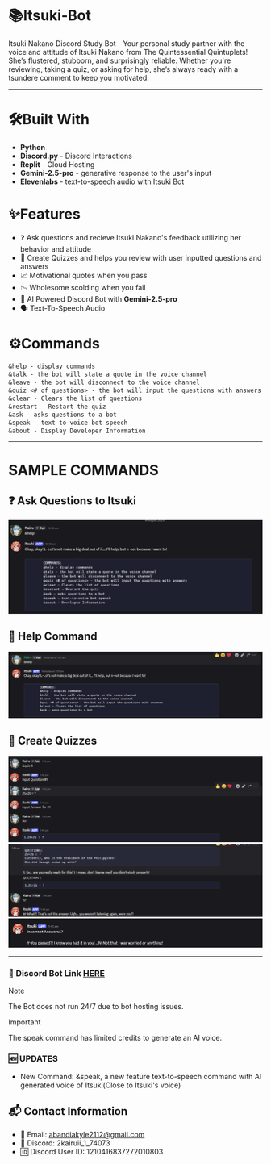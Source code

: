 # 📚Itsuki-Bot
Itsuki Nakano Discord Study Bot - Your personal study partner with the voice and attitude of Itsuki Nakano from The Quintessential Quintuplets! She’s flustered, stubborn, and surprisingly reliable. Whether you're reviewing, taking a quiz, or asking for help, she’s always ready with a tsundere comment to keep you motivated.

---
# 🛠️Built With
- **Python**
- **Discord.py** - Discord Interactions
- **Replit** - Cloud Hosting
- **Gemini-2.5-pro** - generative response to the user's input
- **Elevenlabs** - text-to-speech audio with Itsuki Bot

# ✨Features
+ ❓ Ask questions and recieve Itsuki Nakano's feedback utilizing her behavior and attitude
+ 🧠 Create Quizzes and helps you review with user inputted questions and answers
+ 📈 Motivational quotes when you pass  
+ 📉 Wholesome scolding when you fail
+ 🤖 AI Powered Discord Bot with **Gemini-2.5-pro**
+ 🗣️ Text-To-Speech Audio

# ⚙️Commands
```
&help - display commands
&talk - the bot will state a quote in the voice channel
&leave - the bot will disconnect to the voice channel
&quiz <# of questions> - the bot will input the questions with answers
&clear - Clears the list of questions
&restart - Restart the quiz
&ask - asks questions to a bot
&speak - text-to-voice bot speech
&about - Display Developer Information
```
---
# SAMPLE COMMANDS
## ❓ Ask Questions to Itsuki
![alt text](https://github.com/IKairuu/Itsuki-Bot/blob/1ecb4a7e996f5f50c4e84f9100cb53395e145208/resources/sample66.png)

## 🤝 Help Command
![alt text](https://github.com/IKairuu/Itsuki-Bot/blob/1ecb4a7e996f5f50c4e84f9100cb53395e145208/resources/sample22.png)

## 📝 Create Quizzes
![alt text](https://github.com/IKairuu/Itsuki-Bot/blob/1ecb4a7e996f5f50c4e84f9100cb53395e145208/resources/sample33.png)
![alt text](https://github.com/IKairuu/Itsuki-Bot/blob/1ecb4a7e996f5f50c4e84f9100cb53395e145208/resources/sample44.png)
![alt text](https://github.com/IKairuu/Itsuki-Bot/blob/1ecb4a7e996f5f50c4e84f9100cb53395e145208/resources/sample55.png)

---

### 🔗 Discord Bot Link [HERE](https://discord.com/oauth2/authorize?client_id=1397108461036113941&permissions=8&integration_type=0&scope=bot)
> [!NOTE]
> The Bot does not run 24/7 due to bot hosting issues.

> [!IMPORTANT]
> The speak command has limited credits to generate an AI voice.

### 🆕 UPDATES
- New Command: &speak, a new feature text-to-speech command with AI generated voice of Itsuki(Close to Itsuki's voice)

## 📬 Contact Information
- 📧 Email: [abandiakyle2112@gmail.com](mailto:abandiakyle2112@gmail.com)  
- 💬 Discord: 2kairuii_1_74073
- 🆔 Discord User ID: 1210416837272010803
